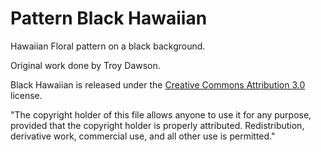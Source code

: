 # Pattern Black Hawaiian

Hawaiian Floral pattern on a black background.

Original work done by Troy Dawson.

Black Hawaiian is released under the <a href="http://creativecommons.org/licenses/by/3.0/"> Creative Commons Attribution 3.0 </a> license.

"The copyright holder of this file allows anyone to use it for any purpose, provided that the copyright holder is properly attributed. Redistribution, derivative work, commercial use, and all other use is permitted."

